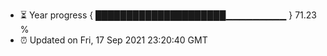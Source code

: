 - ⏳ Year progress { █████████████████████▁▁▁▁▁▁▁▁▁ } 71.23 %
- ⏰ Updated on Fri, 17 Sep 2021 23:20:40 GMT

